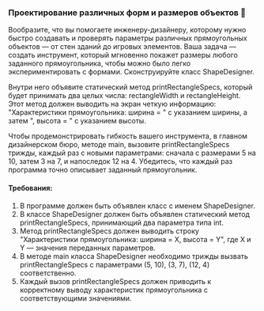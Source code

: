 
### Проектирование различных форм и размеров объектов 📐

Вообразите, что вы помогаете инженеру-дизайнеру, которому нужно быстро создавать и проверять параметры различных прямоугольных объектов — от стен зданий до игровых элементов. Ваша задача — создать инструмент, который мгновенно покажет размеры любого заданного прямоугольника, чтобы можно было легко экспериментировать с формами. Сконструируйте класс ShapeDesigner.

Внутри него объявите статический метод printRectangleSpecs, который будет принимать два целых числа: rectangleWidth и rectangleHeight. Этот метод должен выводить на экран четкую информацию: "Характеристики прямоугольника: ширина = " с указанием ширины, а затем ", высота = " с указанием высоты.

Чтобы продемонстрировать гибкость вашего инструмента, в главном дизайнерском бюро, методе main, вызовите printRectangleSpecs трижды, каждый раз с новыми параметрами: сначала с размерами 5 на 10, затем 3 на 7, и напоследок 12 на 4. Убедитесь, что каждый раз программа точно описывает заданный прямоугольник.

#### Требования:
1. В программе должен быть объявлен класс с именем ShapeDesigner.
2. В классе ShapeDesigner должен быть объявлен статический метод printRectangleSpecs, принимающий два параметра типа int.
3. Метод printRectangleSpecs должен выводить строку "Характеристики прямоугольника: ширина = X, высота = Y", где X и Y — значения переданных параметров.
4. В методе main класса ShapeDesigner необходимо трижды вызвать printRectangleSpecs с параметрами (5, 10), (3, 7), (12, 4) соответственно.
5. Каждый вызов printRectangleSpecs должен приводить к корректному выводу характеристик прямоугольника с соответствующими значениями.